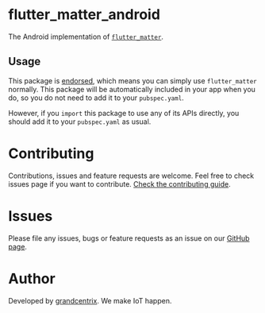 # flutter\_matter\_android

The Android implementation of [`flutter_matter`][1].

## Usage

This package is [endorsed][2], which means you can simply use `flutter_matter`
normally. This package will be automatically included in your app when you do,
so you do not need to add it to your `pubspec.yaml`.

However, if you `import` this package to use any of its APIs directly, you
should add it to your `pubspec.yaml` as usual.

# Contributing
Contributions, issues and feature requests are welcome.
Feel free to check issues page if you want to contribute.
[Check the contributing guide](../CONTRIBUTING.md).

# Issues

Please file any issues, bugs or feature requests as an issue on our [GitHub page](TODO).

# Author
Developed by [grandcentrix](https://grandcentrix.net/). We make IoT happen.

[1]: https://pub.dev/packages/flutter_matter
[2]: https://flutter.dev/docs/development/packages-and-plugins/developing-packages#endorsed-federated-plugin
